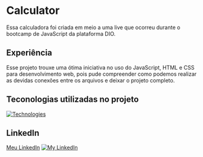 # Calculator
Essa calculadora foi criada em meio a uma live que ocorreu durante o bootcamp de JavaScript da plataforma DIO.

## Experiência
Esse projeto trouxe uma ótima iniciativa no uso do JavaScript, HTML e CSS para desenvolvimento web, pois pude compreender como podemos realizar as devidas conexões entre os arquivos e deixar o projeto completo.

## Teconologias utilizadas no projeto

[![Technologies](https://skillicons.dev/icons?i=js,html,css)](https://skillicons.dev)

## LinkedIn

[Meu LinkedIn](https://www.linkedin.com/in/walter-junior-devp/) [![My LinkedIn](https://skillicons.dev/icons?i=aws,gcp,azure,react,vue,flutter&perline=3)](https://skillicons.dev)